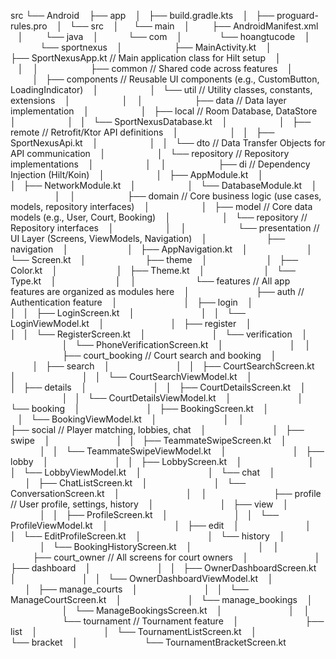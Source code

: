 src
└── Android
    ├── app
    │   ├── build.gradle.kts
    │   ├── proguard-rules.pro
    │   └── src
    │       └── main
    │           ├── AndroidManifest.xml
    │           └── java
    │               └── com
    │                   └── hoangtucode
    │                       └── sportnexus
    │                           ├── MainActivity.kt
    │                           ├── SportNexusApp.kt  // Main application class for Hilt setup
    │                           │
    │                           ├── common // Shared code across features
    │                           │   ├── components // Reusable UI components (e.g., CustomButton, LoadingIndicator)
    │                           │   └── util // Utility classes, constants, extensions
    │                           │
    │                           ├── data // Data layer implementation
    │                           │   ├── local // Room Database, DataStore
    │                           │   │   └── SportNexusDatabase.kt
    │                           │   ├── remote // Retrofit/Ktor API definitions
    │                           │   │   ├── SportNexusApi.kt
    │                           │   │   └── dto // Data Transfer Objects for API communication
    │                           │   └── repository // Repository implementations
    │                           │
    │                           ├── di // Dependency Injection (Hilt/Koin)
    │                           │   ├── AppModule.kt
    │                           │   ├── NetworkModule.kt
    │                           │   └── DatabaseModule.kt
    │                           │
    │                           ├── domain // Core business logic (use cases, models, repository interfaces)
    │                           │   ├── model // Core data models (e.g., User, Court, Booking)
    │                           │   └── repository // Repository interfaces
    │                           │
    │                           └── presentation // UI Layer (Screens, ViewModels, Navigation)
    │                               ├── navigation
    │                               │   ├── AppNavigation.kt
    │                               │   └── Screen.kt
    │                               ├── theme
    │                               │   ├── Color.kt
    │                               │   ├── Theme.kt
    │                               │   └── Type.kt
    │                               │
    │                               └── features // All app features are organized as modules here
    │                                   ├── auth // Authentication feature
    │                                   │   ├── login
    │                                   │   │   ├── LoginScreen.kt
    │                                   │   │   └── LoginViewModel.kt
    │                                   │   ├── register
    │                                   │   │   └── RegisterScreen.kt
    │                                   │   └── verification
    │                                   │       └── PhoneVerificationScreen.kt
    │                                   │
    │                                   ├── court_booking // Court search and booking
    │                                   │   ├── search
    │                                   │   │   ├── CourtSearchScreen.kt
    │                                   │   │   └── CourtSearchViewModel.kt
    │                                   │   ├── details
    │                                   │   │   ├── CourtDetailsScreen.kt
    │                                   │   │   └── CourtDetailsViewModel.kt
    │                                   │   └── booking
    │                                   │       ├── BookingScreen.kt
    │                                   │       └── BookingViewModel.kt
    │                                   │
    │                                   ├── social // Player matching, lobbies, chat
    │                                   │   ├── swipe
    │                                   │   │   ├── TeammateSwipeScreen.kt
    │                                   │   │   └── TeammateSwipeViewModel.kt
    │                                   │   ├── lobby
    │                                   │   │   ├── LobbyScreen.kt
    │                                   │   │   └── LobbyViewModel.kt
    │                                   │   └── chat
    │                                   │       ├── ChatListScreen.kt
    │                                   │       └── ConversationScreen.kt
    │                                   │
    │                                   ├── profile // User profile, settings, history
    │                                   │   ├── view
    │                                   │   │   ├── ProfileScreen.kt
    │                                   │   │   └── ProfileViewModel.kt
    │                                   │   ├── edit
    │                                   │   │   └── EditProfileScreen.kt
    │                                   │   └── history
    │                                   │       └── BookingHistoryScreen.kt
    │                                   │
    │                                   ├── court_owner // All screens for court owners
    │                                   │   ├── dashboard
    │                                   │   │   ├── OwnerDashboardScreen.kt
    │                                   │   │   └── OwnerDashboardViewModel.kt
    │                                   │   ├── manage_courts
    │                                   │   │   └── ManageCourtScreen.kt
    │                                   │   └── manage_bookings
    │                                   │       └── ManageBookingsScreen.kt
    │                                   │
    │                                   └── tournament // Tournament feature
    │                                       ├── list
    │                                       │   └── TournamentListScreen.kt
    │                                       └── bracket
    │                                           └── TournamentBracketScreen.kt
